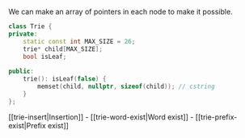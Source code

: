 We can make an array of pointers in each node to make it possible.

```cpp
class Trie {
private:
	static const int MAX_SIZE = 26;
	trie* child[MAX_SIZE];
	bool isLeaf;
	
public:
	trie(): isLeaf(false) {
		memset(child, nullptr, sizeof(child)); // cstring
	}
};
```

[[trie-insert|Insertion]] - [[trie-word-exist|Word exist]] - [[trie-prefix-exist|Prefix exist]] 